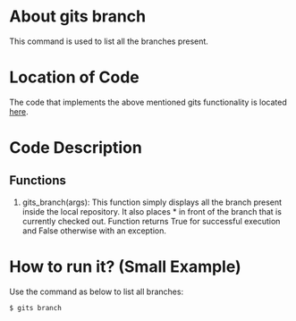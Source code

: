 # About gits branch
This command is used to list all the branches present.

# Location of Code
The code that implements the above mentioned gits functionality is located [here](https://github.com/amoghmahesh14/GITS/blob/master/code/gits_branch.py).

# Code Description
## Functions
1. gits_branch(args): 
This function simply displays all the branch present inside the local repository. It also places * in front of the branch that is currently checked out.
Function returns True for successful execution and False otherwise with an exception.

# How to run it? (Small Example)
Use the command as below to list all branches:
```
$ gits branch
```
